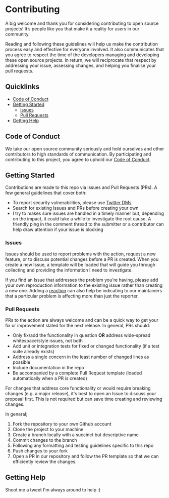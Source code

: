 # Contributing

A big welcome and thank you for considering contributing to open source projects! It’s people like you that make it a reality for users in our community.

Reading and following these guidelines will help us make the contribution process easy and effective for everyone involved. It also communicates that you agree to respect the time of the developers managing and developing these open source projects. In return, we will reciprocate that respect by addressing your issue, assessing changes, and helping you finalise your pull requests.

## Quicklinks

- [Code of Conduct](#code-of-conduct)
- [Getting Started](#getting-started)
  - [Issues](#issues)
  - [Pull Requests](#pull-requests)
- [Getting Help](#getting-help)

## Code of Conduct

We take our open source community seriously and hold ourselves and other contributors to high standards of communication. By participating and contributing to this project, you agree to uphold our [Code of Conduct](https://github.com/markbattistella/markdown-safe-link-action/blob/main/CODE_OF_CONDUCT.md).

## Getting Started

Contributions are made to this repo via Issues and Pull Requests (PRs). A few general guidelines that cover both:

- To report security vulnerabilities, please use [Twitter DMs](https://twitter.com/markbattistella)
- Search for existing Issues and PRs before creating your own
- I try to makes sure issues are handled in a timely manner but, depending on the impact, it could take a while to investigate the root cause. A friendly ping in the comment thread to the submitter or a contributor can help draw attention if your issue is blocking

### Issues

Issues should be used to report problems with the action, request a new feature, or to discuss potential changes before a PR is created. When you create a new Issue, a template will be loaded that will guide you through collecting and providing the information I need to investigate.

If you find an Issue that addresses the problem you're having, please add your own reproduction information to the existing issue rather than creating a new one. Adding a [reaction](https://github.blog/2016-03-10-add-reactions-to-pull-requests-issues-and-comments/) can also help be indicating to our maintainers that a particular problem is affecting more than just the reporter.

### Pull Requests

PRs to the action are always welcome and can be a quick way to get your fix or improvement slated for the next release. In general, PRs should:

- Only fix/add the functionality in question **OR** address wide-spread whitespace/style issues, not both
- Add unit or integration tests for fixed or changed functionality (if a test suite already exists)
- Address a single concern in the least number of changed lines as possible
- Include documentation in the repo
- Be accompanied by a complete Pull Request template (loaded automatically when a PR is created)

For changes that address core functionality or would require breaking changes (e.g. a major release), it's best to open an Issue to discuss your proposal first. This is not required but can save time creating and reviewing changes.

In general;

1. Fork the repository to your own Github account
1. Clone the project to your machine
1. Create a branch locally with a succinct but descriptive name
1. Commit changes to the branch
1. Following any formatting and testing guidelines specific to this repo
1. Push changes to your fork
1. Open a PR in our repository and follow the PR template so that we can efficiently review the changes.

## Getting Help

Shoot me a tweet I'm always around to help :)
